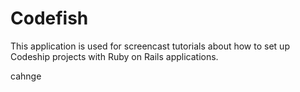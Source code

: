 Codefish
======================

This application is used for screencast tutorials about how to set up Codeship projects with Ruby on Rails applications.

cahnge
